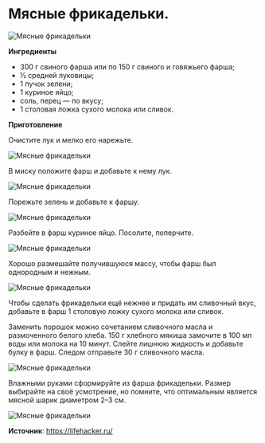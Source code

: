 # Мясные фрикадельки.

![Мясные фрикадельки](/images/Kulinar/Sovet/frikadeli.jpg 'Мясные фрикадельки')

**Ингредиенты**

- 300 г свиного фарша или по 150 г свиного и говяжьего фарша;
- ½ средней луковицы;
- 1 пучок зелени;
- 1 куриное яйцо;
- соль, перец — по вкусу;
- 1 столовая ложка сухого молока или сливок.

**Приготовление**

Очистите лук и мелко его нарежьте.

![Мясные фрикадельки](/images/Kulinar/Second/frikadelli_01.jpg 'Мясные фрикадельки')

В миску положите фарш и добавьте к нему лук.

![Мясные фрикадельки](/images/Kulinar/Second/frikadelli_02.jpg 'Мясные фрикадельки')

Порежьте зелень и добавьте к фаршу.

![Мясные фрикадельки](/images/Kulinar/Second/frikadelli_03.jpg 'Мясные фрикадельки')

Разбейте в фарш куриное яйцо. Посолите, поперчите.

![Мясные фрикадельки](/images/Kulinar/Second/frikadelli_04.jpg 'Мясные фрикадельки')

Хорошо размешайте получившуюся массу, чтобы фарш был однородным и нежным.

![Мясные фрикадельки](/images/Kulinar/Second/frikadelli_05.jpg 'Мясные фрикадельки')

Чтобы сделать фрикадельки ещё нежнее и придать им сливочный вкус, добавьте в фарш 1 столовую ложку сухого молока или сливок.

Заменить порошок можно сочетанием сливочного масла и размоченного белого хлеба. 150 г хлебного мякиша замочите в 100 мл воды или молока на 10 минут. Слейте лишнюю жидкость и добавьте булку в фарш. Следом отправьте 30 г сливочного масла.

![Мясные фрикадельки](/images/Kulinar/Second/frikadelli_06.jpg 'Мясные фрикадельки')

Влажными руками сформируйте из фарша фрикадельки. Размер выбирайте на своё усмотрение, но помните, что оптимальным является мясной шарик диаметром 2–3 см.

![Мясные фрикадельки](/images/Kulinar/Second/frikadelli_07.jpg 'Мясные фрикадельки')

**Источник**: https://lifehacker.ru/
